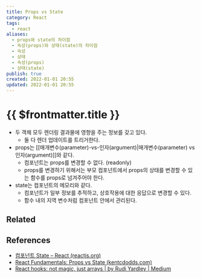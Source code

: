 ```yaml
---
title: Props vs State
category: React
tags:
  - react
aliases:
  - props와 state의 차이점
  - 속성(props)와 상태(state)의 차이점
  - 속성
  - 상태
  - 속성(props)
  - 상태(state)
publish: true
created: 2022-01-01 20:55
updated: 2022-01-01 20:55
---
```


# {{ $frontmatter.title }}

- 두 객체 모두 렌더링 결과물에 영향을 주는 정보를 갖고 있다.
  - 둘 다 렌더 업데이트를 트리거한다.
- props는 [[매개변수(parameter)-vs-인자(argument)|매개변수(parameter) vs 인자(argument)]]와 같다.
  - 컴포넌트는 props를 변경할 수 없다. (readonly)
  - props를 변경하기 위해서는 부모 컴포넌트에서 props의 상태를 변경할 수 있는 함수를 props로 넘겨주어야 한다.
- state는 컴포넌트의 메모리와 같다.
  - 컴포넌트가 일부 정보를 추적하고, 상호작용에 대한 응답으로 변경할 수 있다.
  - 함수 내의 지역 변수처럼 컴포넌트 안에서 관리된다.

## Related

## References

- [컴포넌트 State – React (reactjs.org)](https://ko.reactjs.org/docs/faq-state.html#what-is-the-difference-between-state-and-props)
- [React Fundamentals: Props vs State (kentcdodds.com)](https://kentcdodds.com/blog/props-vs-state)
- [React hooks: not magic, just arrays | by Rudi Yardley | Medium](https://medium.com/@ryardley/react-hooks-not-magic-just-arrays-cd4f1857236e)

